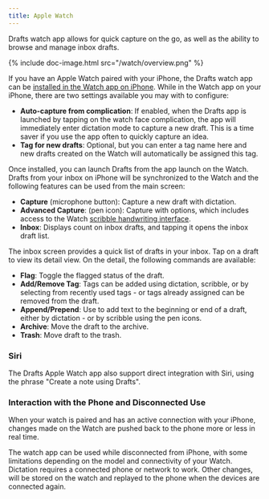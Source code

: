 ```yaml
---
title: Apple Watch
---
```


Drafts watch app allows for quick capture on the go, as well as the ability to browse and manage inbox drafts.

{% include doc-image.html src="/watch/overview.png" %}

If you have an Apple Watch paired with your iPhone, the Drafts watch app can be [installed in the Watch app on iPhone](https://support.apple.com/en-us/HT204784).  While in the Watch app on your iPhone, there are two settings available you may with to configure:

- **Auto-capture from complication**: If enabled, when the Drafts app is launched by tapping on the watch face complication, the app will immediately enter dictation mode to capture a new draft.  This is a time saver if you use the app often to quickly capture an idea.
- **Tag for new drafts**: Optional, but you can enter a tag name here and new drafts created on the Watch will automatically be assigned this tag.

Once installed, you can launch Drafts from the app launch on the Watch. Drafts from your inbox on iPhone will be synchronized to the Watch and the following features can be used from the main screen:

- **Capture** (microphone button): Capture a new draft with dictation.
- **Advanced Capture**: (pen icon): Capture with options, which includes access to the Watch [scribble handwriting interface](https://support.apple.com/en-us/HT206907).
- **Inbox**: Displays count on inbox drafts, and tapping it opens the inbox draft list.

The inbox screen provides a quick list of drafts in your inbox. Tap on a draft to view its detail view.  On the detail, the following commands are available:

- **Flag**: Toggle the flagged status of the draft.
- **Add/Remove Tag**: Tags can be added using dictation, scribble, or by selecting from recently used tags - or tags already assigned can be removed from the draft.
- **Append/Prepend**: Use to add text to the beginning or end of a draft, either by dictation - or by scribble using the pen icons.
- **Archive**: Move the draft to the archive.
- **Trash**: Move draft to the trash.

### Siri

The Drafts Apple Watch app also support direct integration with Siri, using the phrase "Create a note using Drafts".

### Interaction with the Phone and Disconnected Use

When your watch is paired and has an active connection with your iPhone, changes made on the Watch are pushed back to the phone more or less in real time.

The watch app can be used while disconnected from iPhone, with some limitations depending on the model and connectivity of your Watch. Dictation requires a connected phone or network to work. Other changes, will be stored on the watch and replayed to the phone when the devices are connected again.
